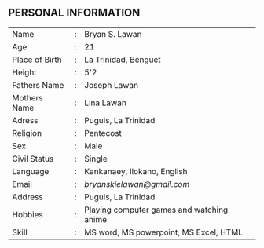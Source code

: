 <!DOCTYPE html>
<html lang="en">
<head>
     
<!-- Main -->
<div class="main">
<h2>PERSONAL INFORMATION</h2><strong>
<div class="card">
<div class="card-body">
<i class="fa fa-pen fa-xs edit"></i>
<table>
<tbody>
<tr>
<td>Name</td>
<td>:</td>
<td>Bryan S. Lawan</td>
</tr>
<tr> 
<td>Age</td>
<td>:</td>
<td>21</td>
</tr>
<tr>
<td>Place of Birth</td>
<td>:</td>
<td>La Trinidad, Benguet</td>
<tr> 
<td>Height</td>
<td>:</td>
<td>5'2</td>
</tr>
<tr> 
<td>Fathers Name</td>
<td>:</td>
<td>Joseph Lawan</td>
</tr>
<tr> 
<td>Mothers Name</td>
<td>:</td>
<td> Lina Lawan</td>
</tr>
<tr> 
<td>Adress</td>
<td>:</td>
<td>Puguis, La Trinidad</td>
</tr>
<tr> 
<td>Religion</td>
<td>:</td>
<td>Pentecost</td>
</tr>
<tr> 
<td>Sex</td>
<td>:</td>
<td>Male</td>
</tr>
<tr> 
<td>Civil Status</td>
<td>:</td>
<td>Single</td>
</tr>
<tr> 
<td>Language</td>
<td>:</td>
<td>Kankanaey, Ilokano, English</td>
</tr>
<tr>
<td>Email</td>
<td>:</td>
<td><i>bryanskielawan@gmail.com</td></i>
</tr>
<tr>
<td>Address</td>
<td>:</td>
<td>Puguis, La  Trinidad</td>
</tr>
<tr>
<td>Hobbies</td>
<td>:</td>
<td>Playing computer games and watching anime </td>
</tr>
<tr>
<td>Skill</td>
<td>:</td>
<td>MS word, MS powerpoint, MS Excel, HTML</td>
</tr>

                    
             
           
        
